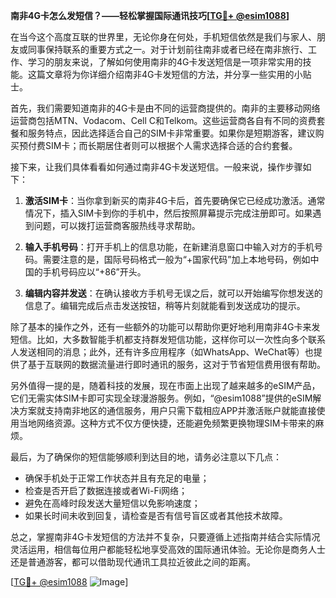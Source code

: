 **南非4G卡怎么发短信？——轻松掌握国际通讯技巧[[TG💪+ @esim1088](https://t.me/s/esim1088)]**

在当今这个高度互联的世界里，无论你身在何处，手机短信依然是我们与家人、朋友或同事保持联系的重要方式之一。对于计划前往南非或者已经在南非旅行、工作、学习的朋友来说，了解如何使用南非的4G卡发送短信是一项非常实用的技能。这篇文章将为你详细介绍南非4G卡发短信的方法，并分享一些实用的小贴士。

首先，我们需要知道南非的4G卡是由不同的运营商提供的。南非的主要移动网络运营商包括MTN、Vodacom、Cell C和Telkom。这些运营商各自有不同的资费套餐和服务特点，因此选择适合自己的SIM卡非常重要。如果你是短期游客，建议购买预付费SIM卡；而长期居住者则可以根据个人需求选择合适的合约套餐。

接下来，让我们具体看看如何通过南非4G卡发送短信。一般来说，操作步骤如下：

1. **激活SIM卡**：当你拿到新买的南非4G卡后，首先要确保它已经成功激活。通常情况下，插入SIM卡到你的手机中，然后按照屏幕提示完成注册即可。如果遇到问题，可以拨打运营商客服热线寻求帮助。

2. **输入手机号码**：打开手机上的信息功能，在新建消息窗口中输入对方的手机号码。需要注意的是，国际号码格式一般为“+国家代码”加上本地号码，例如中国的手机号码应以“+86”开头。

3. **编辑内容并发送**：在确认接收方手机号无误之后，就可以开始编写你想发送的信息了。编辑完成后点击发送按钮，稍等片刻就能看到发送成功的提示。

除了基本的操作之外，还有一些额外的功能可以帮助你更好地利用南非4G卡来发短信。比如，大多数智能手机都支持群发短信功能，这样你可以一次性向多个联系人发送相同的消息；此外，还有许多应用程序（如WhatsApp、WeChat等）也提供了基于互联网的数据流量进行即时通讯的服务，这对于节省短信费用很有帮助。

另外值得一提的是，随着科技的发展，现在市面上出现了越来越多的eSIM产品，它们无需实体SIM卡即可实现全球漫游服务。例如，“@esim1088”提供的eSIM解决方案就支持南非地区的通信服务，用户只需下载相应APP并激活账户就能直接使用当地网络资源。这种方式不仅方便快捷，还能避免频繁更换物理SIM卡带来的麻烦。

最后，为了确保你的短信能够顺利到达目的地，请务必注意以下几点：
- 确保手机处于正常工作状态并且有充足的电量；
- 检查是否开启了数据连接或者Wi-Fi网络；
- 避免在高峰时段发送大量短信以免影响速度；
- 如果长时间未收到回复，请检查是否有信号盲区或者其他技术故障。

总之，掌握南非4G卡发短信的方法并不复杂，只要遵循上述指南并结合实际情况灵活运用，相信每位用户都能轻松地享受高效的国际通讯体验。无论你是商务人士还是普通游客，都可以借助现代通讯工具拉近彼此之间的距离。

[[TG💪+ @esim1088](https://t.me/s/esim1088) ![Image](https://i.postimg.cc/4NQfJmqS/Snipaste-2025-05-13-00-14-12.png)]